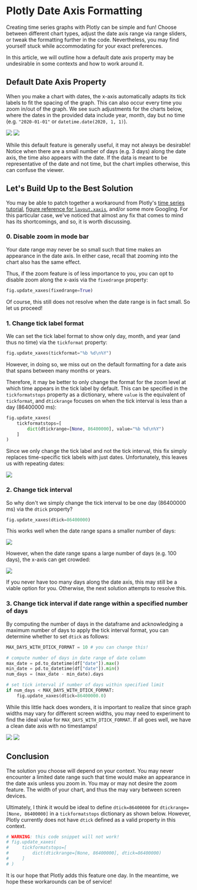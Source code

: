 # Plotly Date Axis Formatting

Creating time series graphs with Plotly can be simple and fun! Choose between different chart types, adjust the date axis range via range sliders, or tweak the formatting further in the code. Nevertheless, you may find yourself stuck while accommodating for your exact preferences.

In this article, we will outline how a default date axis property may be undesirable in some contexts and how to work around it.

## Default Date Axis Property

When you make a chart with dates, the x-axis automatically adapts its tick labels to fit the spacing of the graph. This can also occur every time you zoom in/out of the graph. We see such adjustments for the charts below, where the dates in the provided data include year, month, day but no time (e.g. `"2020-01-01"` or `datetime.date(2020, 1, 1)`).

![](assets/default_days_3.png)
![](assets/default_days_100.png)

<!-- 
3 days | 100 days
- | - 
![](assets/default_days_3.png) | ![](assets/default_days_100.png) 
-->

<!-- 
<p float="center">
  <img src="assets/default_days_3.png" width="49.5%" />
  <img src="assets/default_days_100.png" width="49.5%" /> 
</p> 
-->

While this default feature is generally useful, it may not always be desirable! Notice when there are a small number of days (e.g. 3 days) along the date axis, the time also appears with the date. If the data is meant to be representative of the date and not time, but the chart implies otherwise, this can confuse the viewer.

## Let's Build Up to the Best Solution

You may be able to patch together a workaround from Plotly's [time series tutorial](https://plotly.com/python/time-series/), [figure reference for `layout.xaxis`](https://plotly.com/python/reference/layout/xaxis/), and/or some more Googling. For this particular case, we've noticed that almost any fix that comes to mind has its shortcomings, and so, it is worth discussing.

### 0. Disable zoom in mode bar

Your date range may never be so small such that time makes an appearance in the date axis. In either case, recall that zooming into the chart also has the same effect. 

Thus, if the zoom feature is of less importance to you, you can opt to disable zoom along the x-axis via the `fixedrange` property:

```python
fig.update_xaxes(fixedrange=True)
```

Of course, this still does not resolve when the date range is in fact small. So let us proceed!

### 1. Change tick label format

We can set the tick label format to show only day, month, and year (and thus no time) via the `tickformat` property:

```python
fig.update_xaxes(tickformat="%b %d\n%Y")
```

However, in doing so, we miss out on the default formatting for a date axis that spans between many months or years. 

Therefore, it may be better to only change the format for the zoom level at which time appears in the tick label by default. This can be specified in the `tickformatstops` property as a dictionary, where `value` is the equivalent of `tickformat`, and `dtickrange` focuses on when the tick interval is less than a day (86400000 ms):

```python
fig.update_xaxes(
    tickformatstops=[
        dict(dtickrange=[None, 86400000], value="%b %d\n%Y")
    ]
)
```

Since we only change the tick label and not the tick interval, this fix simply replaces time-specific tick labels with just dates. Unfortunately, this leaves us with repeating dates: 

![](assets/tickformatstops_days_3.png)

### 2. Change tick interval

So why don't we simply change the tick interval to be one day (86400000 ms) via the `dtick` property? 

```python
fig.update_xaxes(dtick=86400000)
```

This works well when the date range spans a smaller number of days:

![](assets/dtick_days_3.png)

However, when the date range spans a large number of days (e.g. 100 days), the x-axis can get crowded: 

![](assets/dtick_days_100.png)

If you never have too many days along the date axis, this may still be a viable option for you. Otherwise, the next solution attempts to resolve this. 

### 3. Change tick interval if date range within a specified number of days

By computing the number of days in the dataframe and acknowledging a maximum number of days to apply the tick interval format, you can determine whether to set `dtick` as follows:

```python
MAX_DAYS_WITH_DTICK_FORMAT = 10 # you can change this!

# compute number of days in date range of date column
max_date = pd.to_datetime(df["date"]).max()
min_date = pd.to_datetime(df["date"]).min()
num_days = (max_date - min_date).days

# set tick interval if number of days within specified limit
if num_days < MAX_DAYS_WITH_DTICK_FORMAT:
    fig.update_xaxes(dtick=86400000.0)
```

While this little hack does wonders, it is important to realize that since graph widths may vary for different screen widths, you may need to experiment to find the ideal value for `MAX_DAYS_WITH_DTICK_FORMAT`. If all goes well, we have a clean date axis with no timestamps!

![](assets/dtick_with_constant_days_3.png)
![](assets/dtick_with_constant_days_100.png)

<!--

Solution: convert dates to be categorical data points

Problems:
- this may not be ideal for chart types intended for continuous data (e.g. line charts)
- if one-digit month/day markers in the date do not have trailing zeros, the order of the dates could be messy
- but missing out on properties for dates (e.g. zoom out to monthly/yearly view)

-->

## Conclusion

The solution you choose will depend on your context. You may never encounter a limited date range such that time would make an appearance in the date axis unless you zoom in. You may or may not desire the zoom feature. The width of your chart, and thus the may vary between screen devices. 

Ultimately, I think it would be ideal to define `dtick=86400000` for `dtickrange=[None, 86400000]` in a `tickformatstops` dictionary as shown below. However, Plotly currently does not have `dtick` defined as a valid property in this context.

```python
# WARNING: this code snippet will not work!
# fig.update_xaxes(
#     tickformatstops=[
#         dict(dtickrange=[None, 86400000], dtick=86400000)
#     ]
# )
```

It is our hope that Plotly adds this feature one day. In the meantime, we hope these workarounds can be of service!
